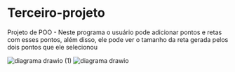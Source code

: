 # Terceiro-projeto
Projeto de POO - Neste programa o usuário pode adicionar pontos e retas com esses pontos, além disso, ele pode ver o tamanho da reta gerada pelos dois pontos que ele selecionou

![diagrama drawio (1)](https://github.com/jockaplay/Terceiro-projeto/assets/74666954/5880c782-6718-4e00-8287-70f4786a614e)
![diagrama drawio](https://github.com/jockaplay/Terceiro-projeto/assets/74666954/38e95250-d1dc-407a-baec-d0b16af89d32)

